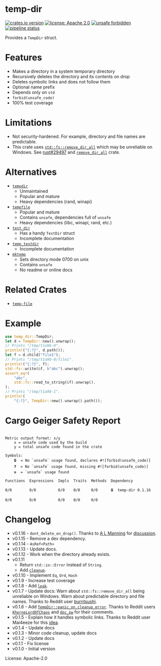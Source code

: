 temp-dir
========
[![crates.io version](https://img.shields.io/crates/v/temp-dir.svg)](https://crates.io/crates/temp-dir)
[![license: Apache 2.0](https://gitlab.com/leonhard-llc/ops/-/raw/main/license-apache-2.0.svg)](https://gitlab.com/leonhard-llc/ops/-/raw/main/temp-dir/LICENSE)
[![unsafe forbidden](https://gitlab.com/leonhard-llc/ops/-/raw/main/unsafe-forbidden.svg)](https://github.com/rust-secure-code/safety-dance/)
[![pipeline status](https://gitlab.com/leonhard-llc/ops/badges/main/pipeline.svg)](https://gitlab.com/leonhard-llc/ops/-/pipelines)

Provides a `TempDir` struct.

# Features
- Makes a directory in a system temporary directory
- Recursively deletes the directory and its contents on drop
- Deletes symbolic links and does not follow them
- Optional name prefix
- Depends only on `std`
- `forbid(unsafe_code)`
- 100% test coverage

# Limitations
- Not security-hardened.
  For example, directory and file names are predictable.
- This crate uses
  [`std::fs::remove_dir_all`](https://doc.rust-lang.org/stable/std/fs/fn.remove_dir_all.html)
  which may be unreliable on Windows.
  See [rust#29497](https://github.com/rust-lang/rust/issues/29497) and
  [`remove_dir_all`](https://crates.io/crates/remove_dir_all) crate.

# Alternatives
- [`tempdir`](https://crates.io/crates/tempdir)
  - Unmaintained
  - Popular and mature
  - Heavy dependencies (rand, winapi)
- [`tempfile`](https://crates.io/crates/tempfile)
  - Popular and mature
  - Contains `unsafe`, dependencies full of `unsafe`
  - Heavy dependencies (libc, winapi, rand, etc.)
- [`test_dir`](https://crates.io/crates/test_dir)
  - Has a handy `TestDir` struct
  - Incomplete documentation
- [`temp_testdir`](https://crates.io/crates/temp_testdir)
  - Incomplete documentation
- [`mktemp`](https://crates.io/crates/mktemp)
  - Sets directory mode 0700 on unix
  - Contains `unsafe`
  - No readme or online docs

# Related Crates
- [`temp-file`](https://crates.io/crates/temp-file)

# Example
```rust
use temp_dir::TempDir;
let d = TempDir::new().unwrap();
// Prints "/tmp/t1a9b-0".
println!("{:?}", d.path());
let f = d.child("file1");
// Prints "/tmp/t1a9b-0/file1".
println!("{:?}", f);
std::fs::write(&f, b"abc").unwrap();
assert_eq!(
    "abc",
    std::fs::read_to_string(&f).unwrap(),
);
// Prints "/tmp/t1a9b-1".
println!(
    "{:?}", TempDir::new().unwrap().path());
```

# Cargo Geiger Safety Report
```

Metric output format: x/y
    x = unsafe code used by the build
    y = total unsafe code found in the crate

Symbols:
    🔒  = No `unsafe` usage found, declares #![forbid(unsafe_code)]
    ❓  = No `unsafe` usage found, missing #![forbid(unsafe_code)]
    ☢️  = `unsafe` usage found

Functions  Expressions  Impls  Traits  Methods  Dependency

0/0        0/0          0/0    0/0     0/0      🔒  temp-dir 0.1.16

0/0        0/0          0/0    0/0     0/0

```
# Changelog
- v0.1.16 - `dont_delete_on_drop()`.  Thanks to [A L Manning](https://gitlab.com/A-Manning) for [discussion](https://gitlab.com/leonhard-llc/ops/-/merge_requests/5).
- v0.1.15 - Remove a dev dependency.
- v0.1.14 - `AsRef<Path>`
- v0.1.13 - Update docs.
- v0.1.12 - Work when the directory already exists.
- v0.1.11
  - Return `std::io::Error` instead of `String`.
  - Add
    [`cleanup`](https://docs.rs/temp-file/latest/temp_file/struct.TempFile.html#method.cleanup).
- v0.1.10 - Implement `Eq`, `Ord`, `Hash`
- v0.1.9 - Increase test coverage
- v0.1.8 - Add [`leak`](https://docs.rs/temp-dir/latest/temp_dir/struct.TempDir.html#method.leak).
- v0.1.7 - Update docs:
  Warn about `std::fs::remove_dir_all` being unreliable on Windows.
  Warn about predictable directory and file names.
  Thanks to Reddit user
  [burntsushi](https://www.reddit.com/r/rust/comments/ma6y0x/tempdir_simple_temporary_directory_with_cleanup/gruo5iu/).
- v0.1.6 - Add
  [`TempDir::panic_on_cleanup_error`](https://docs.rs/temp-dir/latest/temp_dir/struct.TempDir.html#method.panic_on_cleanup_error).
  Thanks to Reddit users
  [`KhorneLordOfChaos`](https://www.reddit.com/r/rust/comments/ma6y0x/tempdir_simple_temporary_directory_with_cleanup/grsb5s3/)
  and
  [`dpc_pw`](https://www.reddit.com/r/rust/comments/ma6y0x/tempdir_simple_temporary_directory_with_cleanup/gru26df/)
  for their comments.
- v0.1.5 - Explain how it handles symbolic links.
  Thanks to Reddit user Mai4eeze for this
  [idea](https://www.reddit.com/r/rust/comments/ma6y0x/tempdir_simple_temporary_directory_with_cleanup/grsoz2g/).
- v0.1.4 - Update docs
- v0.1.3 - Minor code cleanup, update docs
- v0.1.2 - Update docs
- v0.1.1 - Fix license
- v0.1.0 - Initial version

License: Apache-2.0
